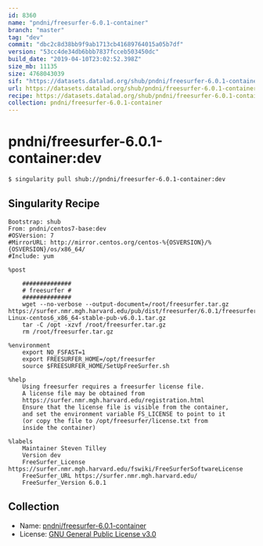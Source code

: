 ```yaml
---
id: 8360
name: "pndni/freesurfer-6.0.1-container"
branch: "master"
tag: "dev"
commit: "dbc2c8d38bb9f9ab1713cb41689764015a05b7df"
version: "53cc4de34db6bbb7837fcceb503450dc"
build_date: "2019-04-10T23:02:52.398Z"
size_mb: 11135
size: 4768043039
sif: "https://datasets.datalad.org/shub/pndni/freesurfer-6.0.1-container/dev/2019-04-10-dbc2c8d3-53cc4de3/53cc4de34db6bbb7837fcceb503450dc.simg"
url: https://datasets.datalad.org/shub/pndni/freesurfer-6.0.1-container/dev/2019-04-10-dbc2c8d3-53cc4de3/
recipe: https://datasets.datalad.org/shub/pndni/freesurfer-6.0.1-container/dev/2019-04-10-dbc2c8d3-53cc4de3/Singularity
collection: pndni/freesurfer-6.0.1-container
---
```


# pndni/freesurfer-6.0.1-container:dev

```bash
$ singularity pull shub://pndni/freesurfer-6.0.1-container:dev
```

## Singularity Recipe

```singularity
Bootstrap: shub
From: pndni/centos7-base:dev
#OSVersion: 7
#MirrorURL: http://mirror.centos.org/centos-%{OSVERSION}/%{OSVERSION}/os/x86_64/
#Include: yum

%post

    ##############
    # freesurfer #
    ##############
    wget --no-verbose --output-document=/root/freesurfer.tar.gz https://surfer.nmr.mgh.harvard.edu/pub/dist/freesurfer/6.0.1/freesurfer-Linux-centos6_x86_64-stable-pub-v6.0.1.tar.gz
    tar -C /opt -xzvf /root/freesurfer.tar.gz
    rm /root/freesurfer.tar.gz

%environment
    export NO_FSFAST=1
    export FREESURFER_HOME=/opt/freesurfer
    source $FREESURFER_HOME/SetUpFreeSurfer.sh

%help
    Using freesurfer requires a freesurfer license file.
    A license file may be obtained from
    https://surfer.nmr.mgh.harvard.edu/registration.html
    Ensure that the license file is visible from the container,
    and set the environment variable FS_LICENSE to point to it
    (or copy the file to /opt/freesurfer/license.txt from
    inside the container)

%labels
    Maintainer Steven Tilley
    Version dev
    FreeSurfer_License https://surfer.nmr.mgh.harvard.edu/fswiki/FreeSurferSoftwareLicense
    FreeSurfer_URL https://surfer.nmr.mgh.harvard.edu/
    FreeSurfer_Version 6.0.1
```

## Collection

 - Name: [pndni/freesurfer-6.0.1-container](https://github.com/pndni/freesurfer-6.0.1-container)
 - License: [GNU General Public License v3.0](https://api.github.com/licenses/gpl-3.0)

